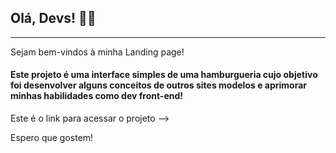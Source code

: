 <h2> Olá, Devs! 👨‍💻 </h2>
<hr>

Sejam bem-vindos à minha Landing page! 

<h4>Este projeto é uma interface simples de uma hamburgueria cujo objetivo foi desenvolver
alguns conceitos de outros sites modelos e aprimorar minhas habilidades como dev front-end!</h4>

Este é o link para acessar o projeto -->

Espero que gostem!
